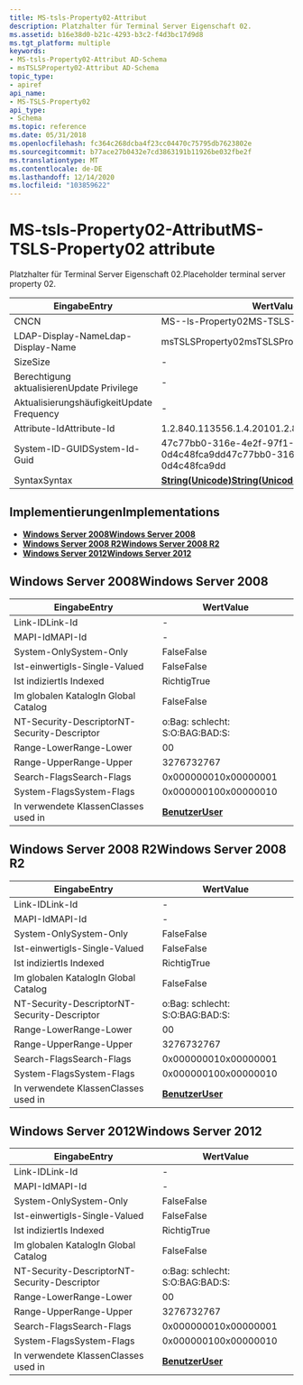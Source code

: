 ```yaml
---
title: MS-tsls-Property02-Attribut
description: Platzhalter für Terminal Server Eigenschaft 02.
ms.assetid: b16e38d0-b21c-4293-b3c2-f4d3bc17d9d8
ms.tgt_platform: multiple
keywords:
- MS-tsls-Property02-Attribut AD-Schema
- msTSLSProperty02-Attribut AD-Schema
topic_type:
- apiref
api_name:
- MS-TSLS-Property02
api_type:
- Schema
ms.topic: reference
ms.date: 05/31/2018
ms.openlocfilehash: fc364c268dcba4f23cc04470c75795db7623802e
ms.sourcegitcommit: b77ace27b0432e7cd3863191b11926be032fbe2f
ms.translationtype: MT
ms.contentlocale: de-DE
ms.lasthandoff: 12/14/2020
ms.locfileid: "103859622"
---
```

# <a name="ms-tsls-property02-attribute"></a><span data-ttu-id="c4519-105">MS-tsls-Property02-Attribut</span><span class="sxs-lookup"><span data-stu-id="c4519-105">MS-TSLS-Property02 attribute</span></span>

<span data-ttu-id="c4519-106">Platzhalter für Terminal Server Eigenschaft 02.</span><span class="sxs-lookup"><span data-stu-id="c4519-106">Placeholder terminal server property 02.</span></span>



| <span data-ttu-id="c4519-107">Eingabe</span><span class="sxs-lookup"><span data-stu-id="c4519-107">Entry</span></span> | <span data-ttu-id="c4519-108">Wert</span><span class="sxs-lookup"><span data-stu-id="c4519-108">Value</span></span> |
|-------------------|---------------------------------------------|
| <span data-ttu-id="c4519-109">CN</span><span class="sxs-lookup"><span data-stu-id="c4519-109">CN</span></span>                | <span data-ttu-id="c4519-110">MS--ls-Property02</span><span class="sxs-lookup"><span data-stu-id="c4519-110">MS-TSLS-Property02</span></span>                          |
| <span data-ttu-id="c4519-111">LDAP-Display-Name</span><span class="sxs-lookup"><span data-stu-id="c4519-111">Ldap-Display-Name</span></span> | <span data-ttu-id="c4519-112">msTSLSProperty02</span><span class="sxs-lookup"><span data-stu-id="c4519-112">msTSLSProperty02</span></span>                            |
| <span data-ttu-id="c4519-113">Size</span><span class="sxs-lookup"><span data-stu-id="c4519-113">Size</span></span>              | \-                                          |
| <span data-ttu-id="c4519-114">Berechtigung aktualisieren</span><span class="sxs-lookup"><span data-stu-id="c4519-114">Update Privilege</span></span>  | \-                                          |
| <span data-ttu-id="c4519-115">Aktualisierungshäufigkeit</span><span class="sxs-lookup"><span data-stu-id="c4519-115">Update Frequency</span></span>  | \-                                          |
| <span data-ttu-id="c4519-116">Attribute-Id</span><span class="sxs-lookup"><span data-stu-id="c4519-116">Attribute-Id</span></span>      | <span data-ttu-id="c4519-117">1.2.840.113556.1.4.2010</span><span class="sxs-lookup"><span data-stu-id="c4519-117">1.2.840.113556.1.4.2010</span></span>                     |
| <span data-ttu-id="c4519-118">System-ID-GUID</span><span class="sxs-lookup"><span data-stu-id="c4519-118">System-Id-Guid</span></span>    | <span data-ttu-id="c4519-119">47c77bb0-316e-4e2f-97f1-0d4c48fca9dd</span><span class="sxs-lookup"><span data-stu-id="c4519-119">47c77bb0-316e-4e2f-97f1-0d4c48fca9dd</span></span>        |
| <span data-ttu-id="c4519-120">Syntax</span><span class="sxs-lookup"><span data-stu-id="c4519-120">Syntax</span></span>            | [<span data-ttu-id="c4519-121">**String(Unicode)**</span><span class="sxs-lookup"><span data-stu-id="c4519-121">**String(Unicode)**</span></span>](s-string-unicode.md) |



## <a name="implementations"></a><span data-ttu-id="c4519-122">Implementierungen</span><span class="sxs-lookup"><span data-stu-id="c4519-122">Implementations</span></span>

-   [<span data-ttu-id="c4519-123">**Windows Server 2008**</span><span class="sxs-lookup"><span data-stu-id="c4519-123">**Windows Server 2008**</span></span>](#windows-server-2008)
-   [<span data-ttu-id="c4519-124">**Windows Server 2008 R2**</span><span class="sxs-lookup"><span data-stu-id="c4519-124">**Windows Server 2008 R2**</span></span>](#windows-server-2008-r2)
-   [<span data-ttu-id="c4519-125">**Windows Server 2012**</span><span class="sxs-lookup"><span data-stu-id="c4519-125">**Windows Server 2012**</span></span>](#windows-server-2012)

## <a name="windows-server-2008"></a><span data-ttu-id="c4519-126">Windows Server 2008</span><span class="sxs-lookup"><span data-stu-id="c4519-126">Windows Server 2008</span></span>



| <span data-ttu-id="c4519-127">Eingabe</span><span class="sxs-lookup"><span data-stu-id="c4519-127">Entry</span></span> | <span data-ttu-id="c4519-128">Wert</span><span class="sxs-lookup"><span data-stu-id="c4519-128">Value</span></span> |
|------------------------|-----------------------------------|
| <span data-ttu-id="c4519-129">Link-ID</span><span class="sxs-lookup"><span data-stu-id="c4519-129">Link-Id</span></span>                | \-                                |
| <span data-ttu-id="c4519-130">MAPI-Id</span><span class="sxs-lookup"><span data-stu-id="c4519-130">MAPI-Id</span></span>                | \-                                |
| <span data-ttu-id="c4519-131">System-Only</span><span class="sxs-lookup"><span data-stu-id="c4519-131">System-Only</span></span>            | <span data-ttu-id="c4519-132">False</span><span class="sxs-lookup"><span data-stu-id="c4519-132">False</span></span>                             |
| <span data-ttu-id="c4519-133">Ist-einwertig</span><span class="sxs-lookup"><span data-stu-id="c4519-133">Is-Single-Valued</span></span>       | <span data-ttu-id="c4519-134">False</span><span class="sxs-lookup"><span data-stu-id="c4519-134">False</span></span>                             |
| <span data-ttu-id="c4519-135">Ist indiziert</span><span class="sxs-lookup"><span data-stu-id="c4519-135">Is Indexed</span></span>             | <span data-ttu-id="c4519-136">Richtig</span><span class="sxs-lookup"><span data-stu-id="c4519-136">True</span></span>                              |
| <span data-ttu-id="c4519-137">Im globalen Katalog</span><span class="sxs-lookup"><span data-stu-id="c4519-137">In Global Catalog</span></span>      | <span data-ttu-id="c4519-138">False</span><span class="sxs-lookup"><span data-stu-id="c4519-138">False</span></span>                             |
| <span data-ttu-id="c4519-139">NT-Security-Descriptor</span><span class="sxs-lookup"><span data-stu-id="c4519-139">NT-Security-Descriptor</span></span> | <span data-ttu-id="c4519-140">o:Bag: schlecht: S:</span><span class="sxs-lookup"><span data-stu-id="c4519-140">O:BAG:BAD:S:</span></span>                      |
| <span data-ttu-id="c4519-141">Range-Lower</span><span class="sxs-lookup"><span data-stu-id="c4519-141">Range-Lower</span></span>            | <span data-ttu-id="c4519-142">0</span><span class="sxs-lookup"><span data-stu-id="c4519-142">0</span></span>                                 |
| <span data-ttu-id="c4519-143">Range-Upper</span><span class="sxs-lookup"><span data-stu-id="c4519-143">Range-Upper</span></span>            | <span data-ttu-id="c4519-144">32767</span><span class="sxs-lookup"><span data-stu-id="c4519-144">32767</span></span>                             |
| <span data-ttu-id="c4519-145">Search-Flags</span><span class="sxs-lookup"><span data-stu-id="c4519-145">Search-Flags</span></span>           | <span data-ttu-id="c4519-146">0x00000001</span><span class="sxs-lookup"><span data-stu-id="c4519-146">0x00000001</span></span>                        |
| <span data-ttu-id="c4519-147">System-Flags</span><span class="sxs-lookup"><span data-stu-id="c4519-147">System-Flags</span></span>           | <span data-ttu-id="c4519-148">0x00000010</span><span class="sxs-lookup"><span data-stu-id="c4519-148">0x00000010</span></span>                        |
| <span data-ttu-id="c4519-149">In verwendete Klassen</span><span class="sxs-lookup"><span data-stu-id="c4519-149">Classes used in</span></span>        | [<span data-ttu-id="c4519-150">**Benutzer**</span><span class="sxs-lookup"><span data-stu-id="c4519-150">**User**</span></span>](c-user.md)<br/> |



## <a name="windows-server-2008-r2"></a><span data-ttu-id="c4519-151">Windows Server 2008 R2</span><span class="sxs-lookup"><span data-stu-id="c4519-151">Windows Server 2008 R2</span></span>



| <span data-ttu-id="c4519-152">Eingabe</span><span class="sxs-lookup"><span data-stu-id="c4519-152">Entry</span></span> | <span data-ttu-id="c4519-153">Wert</span><span class="sxs-lookup"><span data-stu-id="c4519-153">Value</span></span> |
|------------------------|-----------------------------------|
| <span data-ttu-id="c4519-154">Link-ID</span><span class="sxs-lookup"><span data-stu-id="c4519-154">Link-Id</span></span>                | \-                                |
| <span data-ttu-id="c4519-155">MAPI-Id</span><span class="sxs-lookup"><span data-stu-id="c4519-155">MAPI-Id</span></span>                | \-                                |
| <span data-ttu-id="c4519-156">System-Only</span><span class="sxs-lookup"><span data-stu-id="c4519-156">System-Only</span></span>            | <span data-ttu-id="c4519-157">False</span><span class="sxs-lookup"><span data-stu-id="c4519-157">False</span></span>                             |
| <span data-ttu-id="c4519-158">Ist-einwertig</span><span class="sxs-lookup"><span data-stu-id="c4519-158">Is-Single-Valued</span></span>       | <span data-ttu-id="c4519-159">False</span><span class="sxs-lookup"><span data-stu-id="c4519-159">False</span></span>                             |
| <span data-ttu-id="c4519-160">Ist indiziert</span><span class="sxs-lookup"><span data-stu-id="c4519-160">Is Indexed</span></span>             | <span data-ttu-id="c4519-161">Richtig</span><span class="sxs-lookup"><span data-stu-id="c4519-161">True</span></span>                              |
| <span data-ttu-id="c4519-162">Im globalen Katalog</span><span class="sxs-lookup"><span data-stu-id="c4519-162">In Global Catalog</span></span>      | <span data-ttu-id="c4519-163">False</span><span class="sxs-lookup"><span data-stu-id="c4519-163">False</span></span>                             |
| <span data-ttu-id="c4519-164">NT-Security-Descriptor</span><span class="sxs-lookup"><span data-stu-id="c4519-164">NT-Security-Descriptor</span></span> | <span data-ttu-id="c4519-165">o:Bag: schlecht: S:</span><span class="sxs-lookup"><span data-stu-id="c4519-165">O:BAG:BAD:S:</span></span>                      |
| <span data-ttu-id="c4519-166">Range-Lower</span><span class="sxs-lookup"><span data-stu-id="c4519-166">Range-Lower</span></span>            | <span data-ttu-id="c4519-167">0</span><span class="sxs-lookup"><span data-stu-id="c4519-167">0</span></span>                                 |
| <span data-ttu-id="c4519-168">Range-Upper</span><span class="sxs-lookup"><span data-stu-id="c4519-168">Range-Upper</span></span>            | <span data-ttu-id="c4519-169">32767</span><span class="sxs-lookup"><span data-stu-id="c4519-169">32767</span></span>                             |
| <span data-ttu-id="c4519-170">Search-Flags</span><span class="sxs-lookup"><span data-stu-id="c4519-170">Search-Flags</span></span>           | <span data-ttu-id="c4519-171">0x00000001</span><span class="sxs-lookup"><span data-stu-id="c4519-171">0x00000001</span></span>                        |
| <span data-ttu-id="c4519-172">System-Flags</span><span class="sxs-lookup"><span data-stu-id="c4519-172">System-Flags</span></span>           | <span data-ttu-id="c4519-173">0x00000010</span><span class="sxs-lookup"><span data-stu-id="c4519-173">0x00000010</span></span>                        |
| <span data-ttu-id="c4519-174">In verwendete Klassen</span><span class="sxs-lookup"><span data-stu-id="c4519-174">Classes used in</span></span>        | [<span data-ttu-id="c4519-175">**Benutzer**</span><span class="sxs-lookup"><span data-stu-id="c4519-175">**User**</span></span>](c-user.md)<br/> |



## <a name="windows-server-2012"></a><span data-ttu-id="c4519-176">Windows Server 2012</span><span class="sxs-lookup"><span data-stu-id="c4519-176">Windows Server 2012</span></span>



| <span data-ttu-id="c4519-177">Eingabe</span><span class="sxs-lookup"><span data-stu-id="c4519-177">Entry</span></span> | <span data-ttu-id="c4519-178">Wert</span><span class="sxs-lookup"><span data-stu-id="c4519-178">Value</span></span> |
|------------------------|-----------------------------------|
| <span data-ttu-id="c4519-179">Link-ID</span><span class="sxs-lookup"><span data-stu-id="c4519-179">Link-Id</span></span>                | \-                                |
| <span data-ttu-id="c4519-180">MAPI-Id</span><span class="sxs-lookup"><span data-stu-id="c4519-180">MAPI-Id</span></span>                | \-                                |
| <span data-ttu-id="c4519-181">System-Only</span><span class="sxs-lookup"><span data-stu-id="c4519-181">System-Only</span></span>            | <span data-ttu-id="c4519-182">False</span><span class="sxs-lookup"><span data-stu-id="c4519-182">False</span></span>                             |
| <span data-ttu-id="c4519-183">Ist-einwertig</span><span class="sxs-lookup"><span data-stu-id="c4519-183">Is-Single-Valued</span></span>       | <span data-ttu-id="c4519-184">False</span><span class="sxs-lookup"><span data-stu-id="c4519-184">False</span></span>                             |
| <span data-ttu-id="c4519-185">Ist indiziert</span><span class="sxs-lookup"><span data-stu-id="c4519-185">Is Indexed</span></span>             | <span data-ttu-id="c4519-186">Richtig</span><span class="sxs-lookup"><span data-stu-id="c4519-186">True</span></span>                              |
| <span data-ttu-id="c4519-187">Im globalen Katalog</span><span class="sxs-lookup"><span data-stu-id="c4519-187">In Global Catalog</span></span>      | <span data-ttu-id="c4519-188">False</span><span class="sxs-lookup"><span data-stu-id="c4519-188">False</span></span>                             |
| <span data-ttu-id="c4519-189">NT-Security-Descriptor</span><span class="sxs-lookup"><span data-stu-id="c4519-189">NT-Security-Descriptor</span></span> | <span data-ttu-id="c4519-190">o:Bag: schlecht: S:</span><span class="sxs-lookup"><span data-stu-id="c4519-190">O:BAG:BAD:S:</span></span>                      |
| <span data-ttu-id="c4519-191">Range-Lower</span><span class="sxs-lookup"><span data-stu-id="c4519-191">Range-Lower</span></span>            | <span data-ttu-id="c4519-192">0</span><span class="sxs-lookup"><span data-stu-id="c4519-192">0</span></span>                                 |
| <span data-ttu-id="c4519-193">Range-Upper</span><span class="sxs-lookup"><span data-stu-id="c4519-193">Range-Upper</span></span>            | <span data-ttu-id="c4519-194">32767</span><span class="sxs-lookup"><span data-stu-id="c4519-194">32767</span></span>                             |
| <span data-ttu-id="c4519-195">Search-Flags</span><span class="sxs-lookup"><span data-stu-id="c4519-195">Search-Flags</span></span>           | <span data-ttu-id="c4519-196">0x00000001</span><span class="sxs-lookup"><span data-stu-id="c4519-196">0x00000001</span></span>                        |
| <span data-ttu-id="c4519-197">System-Flags</span><span class="sxs-lookup"><span data-stu-id="c4519-197">System-Flags</span></span>           | <span data-ttu-id="c4519-198">0x00000010</span><span class="sxs-lookup"><span data-stu-id="c4519-198">0x00000010</span></span>                        |
| <span data-ttu-id="c4519-199">In verwendete Klassen</span><span class="sxs-lookup"><span data-stu-id="c4519-199">Classes used in</span></span>        | [<span data-ttu-id="c4519-200">**Benutzer**</span><span class="sxs-lookup"><span data-stu-id="c4519-200">**User**</span></span>](c-user.md)<br/> |



 

 






